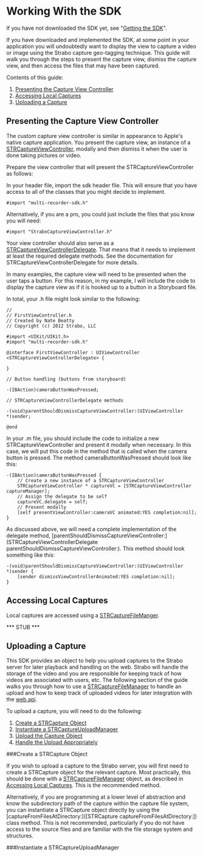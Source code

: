 Working With the SDK
===

If you have not downloaded the SDK yet, see "[Getting the SDK](GettingTheSDK)".

If you have downloaded and implemented the SDK, at some point in your application you will undoubtedly want to display the view to capture a video or image using the Strabo capture geo-tagging technique. This guide will walk you through the steps to present the capture view, dismiss the capture view, and then access the files that may have been captured.

Contents of this guide:

1. [Presenting the Capture View Controller](#section1)
2. [Accessing Local Captures](#section2)
3. [Uploading a Capture](#section3)

<a name="section1"></a>
Presenting the Capture View Controller
---

The custom capture view controller is similar in appearance to Apple's native capture application. You present the capture view, an instance of a [STRCaptureViewController](STRCaptureViewController), modally and then dismiss it when the user is done taking pictures or video.

Prepare the view controller that will present the STRCaptureViewController as follows:

In your header file, import the sdk header file. This will ensure that you have access to all of the classes that you might decide to implement.

	#import "multi-recorder-sdk.h"

Alternatively, if you are a pro, you could just include the files that you know you will need:
	
	#import "StraboCaptureViewController.h"

Your view controller should also serve as a [STRCaptureViewControllerDelegate](STRCaptureViewControllerDelegate). That means that it needs to implement at least the required delegate methods. See the documentation for STRCaptureViewControllerDelegate for more details.

In many examples, the capture view will need to be presented when the user taps a button. For this reason, in my example, I will include the code to display the capture view as if it is hooked up to a button in a Storyboard file.

In total, your .h file might look similar to the following:

	//
	// FirstViewController.h
	// Created by Nate Beatty
	// Copyright (c) 2012 Strabo, LLC

	#import <UIKit/UIKit.h>
	#import "multi-recorder-sdk.h"

	@interface FirstViewController : UIViewController <STRCaptureViewControllerDelegate> {

	}

	// Button handling (buttons from storyboard)

	-(IBAction)cameraButtonWasPressed;

	// STRCaptureViewControllerDelegate methods

	-(void)parentShouldDismissCaptureViewController:(UIViewController *)sender;

	@end

In your .m file, you should include the code to initialize a new STRCaptureViewController and present it modally when necessary. In this case, we will put this code in the method that is called when the camera button is pressed. The method cameraButtonWasPressed should look like this:

	-(IBAction)cameraButtonWasPressed {
		// Create a new instance of a STRCaptureViewController
		STRCaptureViewController * captureVC = [STRCaptureViewController captureManager];
		// Assign the delegate to be self
		captureVC.delegate = self;
		// Present modally
		[self presentViewController:cameraVC animated:YES completion:nil];
	}

As discussed above, we will need a complete implementation of the delegate method, [parentShouldDismissCaptureViewController:](STRCaptureViewControllerDelegate parentShouldDismissCaptureViewController:). This method should look something like this:

	-(void)parentShouldDismissCaptureViewController:(UIViewController *)sender {
    	[sender dismissViewControllerAnimated:YES completion:nil];
	}

<a name="section2"></a>
Accessing Local Captures
---

Local captures are accessed using a [STRCaptureFileManger](STRCaptureFileManager).

*** STUB ***

<a name="section3"></a>
Uploading a Capture
---

This SDK provides an object to help you upload captures to the Strabo server for later playback and handling on the web. Strabo will handle the storage of the video and you are responsible for keeping track of how videos are associated with users, etc. The following section of the guide walks you through how to use a [STRCaptureFileManager](STRCaptureFileManager) to handle an upload and how to keep track of uploaded videos for later integration with the [web api](http://api.strabo.co/).

To upload a capture, you will need to do the following:

1. [Create a STRCapture Object](#section3.1)
2. [Instantiate a STRCaptureUploadManager](#section3.2)
3. [Upload the Capture Object](#section3.3)
4. [Handle the Upload Appropriately](#section3.4)

<a name="section3.1"></a>
###Create a STRCapture Object

If you wish to upload a capture to the Strabo server, you will first need to create a STRCapture object for the relevant capture. Most practically, this should be done with a [STRCaptureFileManager](STRCaptureFileManager) object, as described in [Accessing Local Captures](#section2). This is the recommended method. 

Alternatively, if you are programming at a lower level of abstraction and know the subdirectory path of the capture within the capture file system, you can instantiate a STRCapture object directly by using the [captureFromFilesAtDirectory:]([STRCapture captureFromFilesAtDirectory:]) class method. This is not recommended, particularly if you do not have access to the source files and are familiar with the file storage system and structures.

<a name="section3.2"></a>
###Instantiate a STRCaptureUploadManager





